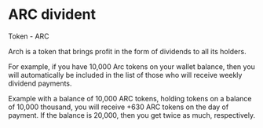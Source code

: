 # ARC divident

<p>Token - ARC</p>
<p>Arch is a token that brings profit in the form of dividends to all its holders.</p>
<p>For example, if you have 10,000 Arc tokens on your wallet balance, then you will automatically be included in the list of those who will receive weekly dividend payments.</p>
<p>Example with a balance of 10,000 ARC tokens, holding tokens on a balance of 10,000 thousand, you will receive +630 ARC tokens on the day of payment. If the balance is 20,000, then you get twice as much, respectively.</p>

